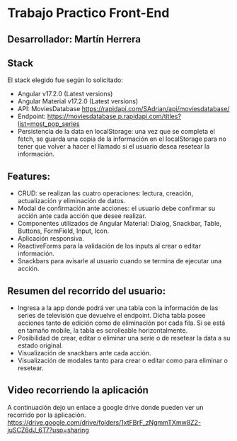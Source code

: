 # Trabajo Practico Front-End

## Desarrollador: Martín Herrera

## Stack

El stack elegido fue según lo solicitado:

- Angular v17.2.0 (Latest versions)
- Angular Material v17.2.0 (Latest versions)
- API: MoviesDatabase https://rapidapi.com/SAdrian/api/moviesdatabase/
- Endpoint: https://moviesdatabase.p.rapidapi.com/titles?list=most_pop_series
- Persistencia de la data en localStorage: una vez que se completa el fetch, se guarda una copia de la información en el localStorage para no tener que volver a hacer el llamado si el usuario desea resetear la información.

## Features:

- CRUD: se realizan las cuatro operaciones: lectura, creación, actualización y eliminación de datos.
- Modal de confirmación ante acciones: el usuario debe confirmar su acción ante cada acción que desee realizar.
- Componentes utilizados de Angular Material: Dialog, Snackbar, Table, Buttons, FormField, Input, Icon.
- Aplicación responsiva.
- ReactiveForms para la validación de los inputs al crear o editar información.
- Snackbars para avisarle al usuario cuando se termina de ejecutar una acción.

## Resumen del recorrido del usuario:

- Ingresa a la app donde podrá ver una tabla con la información de las series de televisión que devuelve el endpoint. Dicha tabla posee acciones tanto de edición como de eliminación por cada fila. Si se está en tamaño mobile, la tabla es scrolleable horizontalmente.
- Posibilidad de crear, editar o eliminar una serie o de resetear la data a su estado original.
- Visualización de snackbars ante cada acción.
- Visualización de modales tanto para crear o editar como para eliminar o resetear.

## Video recorriendo la aplicación

A continuación dejo un enlace a google drive donde pueden ver un recorrido por la aplicación.
https://drive.google.com/drive/folders/1xtFBrF_zNgmmTXmw8Z2-juSCZ6dJ_6T7?usp=sharing
